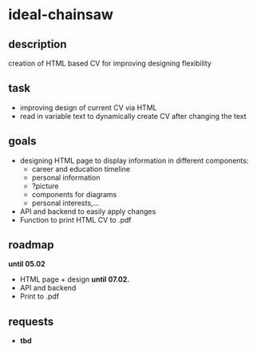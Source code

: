 # ideal-chainsaw


## description
creation of HTML based CV for improving designing flexibility

## task
- improving design of current CV via HTML
- read in variable text to dynamically create CV after changing the text

## goals
- designing HTML page to display information in different components:
	- career and education timeline
	- personal information
	- ?picture
	- components for diagrams
	- personal interests,...
- API and backend to easily apply changes
- Function to print HTML CV to .pdf

## roadmap
**until 05.02**
- HTML page + design
**until 07.02.**
- API and backend
- Print to .pdf

## requests
- **tbd**
